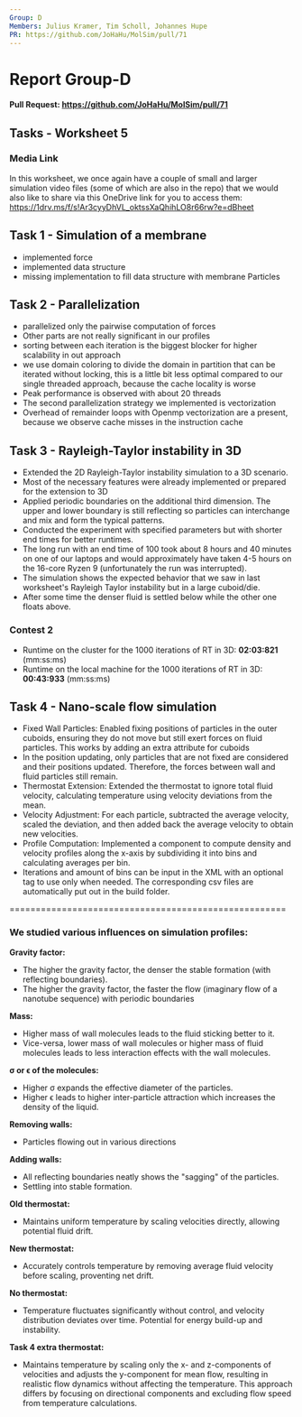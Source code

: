 ```yaml
---
Group: D
Members: Julius Kramer, Tim Scholl, Johannes Hupe
PR: https://github.com/JoHaHu/MolSim/pull/71
---
```


# Report Group-D

#### Pull Request: https://github.com/JoHaHu/MolSim/pull/71

## Tasks - Worksheet 5

### Media Link

In this worksheet, we once again have a couple of small and larger simulation video files (some of which are also in the
repo) that we would also like to share via this OneDrive link for you to access them:
https://1drv.ms/f/s!Ar3cyyDhVL_oktssXaQhihLO8r66rw?e=dBheet

## Task 1 - Simulation of a membrane

- implemented force
- implemented data structure
- missing implementation to fill data structure with membrane Particles

## Task 2 - Parallelization

- parallelized only the pairwise computation of forces
- Other parts are not really significant in our profiles
- sorting between each iteration is the biggest blocker for higher scalability in out approach
- we use domain coloring to divide the domain in partition that can be iterated without locking,
  this is a little bit less optimal compared to our single threaded approach, because the cache locality is worse
- Peak performance is observed with about 20 threads
- The second parallelization strategy we implemented is vectorization
- Overhead of remainder loops with Openmp vectorization are a present, because we observe cache misses in the
  instruction cache

## Task 3 - Rayleigh-Taylor instability in 3D

- Extended the 2D Rayleigh-Taylor instability simulation to a 3D scenario.
- Most of the necessary features were already implemented or prepared for the extension to 3D
- Applied periodic boundaries on the additional third dimension. The upper and lower boundary is still reflecting so
  particles can interchange and mix and form the typical patterns.
- Conducted the experiment with specified parameters but with shorter end times for better runtimes.
- The long run with an end time of 100 took about 8 hours and 40 minutes on one of our laptops and would approximately
  have taken 4-5 hours on the 16-core Ryzen 9 (unfortunately the run was interrupted).
- The simulation shows the expected behavior that we saw in last worksheet's Rayleigh Taylor instability but in a large
  cuboid/die.
- After some time the denser fluid is settled below while the other one floats above.

### Contest 2

- Runtime on the cluster for the 1000 iterations of RT in 3D: **02:03:821** (mm:ss:ms)
- Runtime on the local machine for the 1000 iterations of RT in 3D: **00:43:933** (mm:ss:ms)

## Task 4 - Nano-scale flow simulation

- Fixed Wall Particles: Enabled fixing positions of particles in the outer cuboids, ensuring they do not move but still
  exert forces on fluid particles. This works by adding an extra attribute for cuboids
- In the position updating, only particles that are not fixed are considered and their positions updated. Therefore, the
  forces between wall and fluid particles still remain.
- Thermostat Extension: Extended the thermostat to ignore total fluid velocity, calculating temperature using velocity
  deviations from the mean.
- Velocity Adjustment: For each particle, subtracted the average velocity, scaled the deviation, and then added back the
  average velocity to obtain new velocities.
- Profile Computation: Implemented a component to compute density and velocity profiles along the x-axis by subdividing
  it into bins and calculating averages per bin.
- Iterations and amount of bins can be input in the XML with an optional tag to use only when needed. The corresponding
  csv files are automatically put out in the build folder.

=====================================================

### We studied various influences on simulation profiles:

**Gravity factor:**

- The higher the gravity factor, the denser the stable formation (with reflecting boundaries).
- The higher the gravity factor, the faster the flow (imaginary flow of a nanotube sequence) with periodic boundaries

**Mass:**

- Higher mass of wall molecules leads to the fluid sticking better to it.
- Vice-versa, lower mass of wall molecules or higher mass of fluid molecules leads to less interaction effects with the
  wall molecules.

**σ or ϵ of the molecules:**

- Higher σ expands the effective diameter of the particles.
- Higher ϵ leads to higher inter-particle attraction which increases the density of the liquid.

**Removing walls:**

- Particles flowing out in various directions

**Adding walls:**

- All reflecting boundaries neatly shows the "sagging" of the particles.
- Settling into stable formation.

**Old thermostat:**

- Maintains uniform temperature by scaling velocities directly, allowing potential fluid drift.

**New thermostat:**

- Accurately controls temperature by removing average fluid velocity before scaling, proventing net drift.

**No thermostat:**

- Temperature fluctuates significantly without control, and velocity distribution deviates over time. Potential for
  energy build-up and instability.

**Task 4 extra thermostat:**

- Maintains temperature by scaling only the x- and z-components of velocities and adjusts the y-component for mean flow,
  resulting in realistic flow dynamics without affecting the temperature.
  This approach differs by focusing on directional components and excluding flow speed from temperature calculations.

